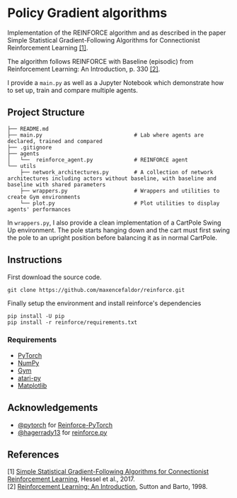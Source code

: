 # Policy Gradient algorithms

Implementation of the REINFORCE algorithm and as described in the paper Simple Statistical Gradient-Following Algorithms for Connectionist Reinforcement Learning [[1]](#references).

The algorithm follows REINFORCE with Baseline (episodic) from Reinforcement Learning: An Introduction, p. 330 [[2]](#references).

I provide a `main.py` as well as a Jupyter Notebook which demonstrate how to set up, train and compare multiple agents.

## Project Structure

    ├── README.md
    ├── main.py                             # Lab where agents are declared, trained and compared
    ├── .gitignore
    ├── agents
    │   └──  reinforce_agent.py             # REINFORCE agent
    └── utils
        ├── network_architectures.py        # A collection of network architectures including actors without baseline, with baseline and baseline with shared parameters
        ├── wrappers.py                     # Wrappers and utilities to create Gym environments
        └── plot.py                         # Plot utilities to display agents' performances

In `wrappers.py`, I also provide a clean implementation of a CartPole Swing Up environment. The pole starts hanging down and the cart must first swing the pole to an upright position before balancing it as in normal CartPole.

## Instructions

First download the source code.
```
git clone https://github.com/maxencefaldor/reinforce.git
```
Finally setup the environment and install reinforce's dependencies
```
pip install -U pip
pip install -r reinforce/requirements.txt
```

### Requirements

- [PyTorch](http://pytorch.org/)
- [NumPy](https://numpy.org/)
- [Gym](https://gym.openai.com/)
- [atari-py](https://github.com/openai/atari-py)
- [Matplotlib](https://matplotlib.org/)

## Acknowledgements

- [@pytorch](https://github.com/pytorch) for [Reinforce-PyTorch](https://github.com/hagerrady13/Reinforce-PyTorch)
- [@hagerrady13](https://github.com/hagerrady13) for [reinforce.py](https://github.com/pytorch/examples/blob/master/reinforcement_learning/reinforce.py)

## References

[1] [Simple Statistical Gradient-Following Algorithms for Connectionist Reinforcement Learning](https://people.cs.umass.edu/~barto/courses/cs687/williams92simple.pdf), Hessel et al., 2017.  
[2] [Reinforcement Learning: An Introduction](http://www.incompleteideas.net/sutton/book/ebook/the-book.html), Sutton and Barto, 1998.  
